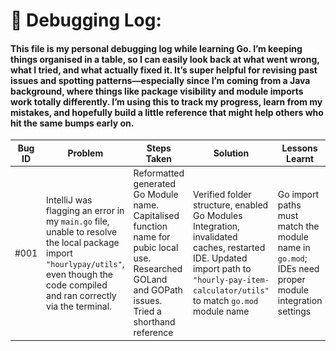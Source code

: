 
# 🐞 Debugging Log:
#### This file is my personal debugging log while learning Go. I’m keeping things organised in a table, so I can easily look back at what went wrong, what I tried, and what actually fixed it. It’s super helpful for revising past issues and spotting patterns—especially since I’m coming from a Java background, where things like package visibility and module imports work totally differently. I’m using this to track my progress, learn from my mistakes, and hopefully build a little reference that might help others who hit the same bumps early on.
 

| Bug ID | Problem                                                                                                                                                                                | Steps Taken                                                                                                                                           | Solution                                                                                                                                                                                | Lessons Learnt                                                                                       | Evidence                                 |
|--------|----------------------------------------------------------------------------------------------------------------------------------------------------------------------------------------|-------------------------------------------------------------------------------------------------------------------------------------------------------|-----------------------------------------------------------------------------------------------------------------------------------------------------------------------------------------|------------------------------------------------------------------------------------------------------|------------------------------------------|
| #001   | IntelliJ was flagging an error in my `main.go` file, unable to resolve the local package import `"hourlypay/utils"`, even though the code compiled and ran correctly via the terminal. | Reformatted generated Go Module name. Capitalised function name for pubic local use. Researched GOLand and GOPath issues. Tried a shorthand reference | Verified folder structure, enabled Go Modules Integration, invalidated caches, restarted IDE. Updated import path to `"hourly-pay-item-calculator/utils"` to match `go.mod` module name | Go import paths must match the module name in `go.mod`; IDEs need proper module integration settings | <img src="assets/img.png" width="4500"/> |
